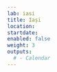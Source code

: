 ```yaml
---
lab: iasi
title: Iași
location:
startdate:
enabled: false
weight: 3
outputs:
  # - Calendar
---
```

